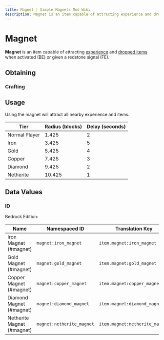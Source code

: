 ```yaml
---
title: Magnet | Simple Magnets Mod Wiki
description: Magnet is an item capable of attracting experience and dropped items when activated (BE) or given a redstone signal (FE).
---
```


# Magnet

**Magnet** is an item capable of attracting [experience](https://minecraft.wiki/w/Experience) and [dropped items](<https://minecraft.wiki/w/Item_(entity)>) when activated (BE) or given a redstone signal (FE).

## Obtaining

### Crafting

<ShapedRecipe
a1="red_dye" b1="" c1="blue_dye"
a2="iron_ingot" b2="" c2="iron_ingot"
a3="iron_ingot" b3="iron_ingot" c3="iron_ingot"
output="magnet:iron_magnet"/>

<ShapelessRecipe
:ingredients="['magnet:iron_magnet', 'gold_ingot']"
output="magnet:gold_magnet"/>

<ShapelessRecipe
:ingredients="['magnet:gold_magnet', 'copper_ingot']"
output="magnet:copper_magnet"/>

<ShapelessRecipe
:ingredients="['magnet:copper_magnet', 'diamond']"
output="magnet:diamond_magnet"/>

<ShapelessRecipe
:ingredients="['magnet:diamond_magnet', 'netherite_ingot']"
output="magnet:netherite_magnet"/>

## Usage

Using the magnet will attract all nearby experience and items.

| Tier          | Radius (blocks) | Delay (seconds) |
| ------------- | --------------- | --------------- |
| Normal Player | 1.425           | 2               |
| Iron          | 3.425           | 5               |
| Gold          | 5.425           | 4               |
| Copper        | 7.425           | 3               |
| Diamond       | 9.425           | 2               |
| Netherite     | 10.425          | 1               |

## Data Values

### ID

Bedrock Edition:

| Name                       | Namespaced ID             | Translation Key                |
| -------------------------- | ------------------------- | ------------------------------ |
| Iron Magnet (#magnet)      | `magnet:iron_magnet`      | `item.magnet:iron_magnet`      |
| Gold Magnet (#magnet)      | `magnet:gold_magnet`      | `item.magnet:gold_magnet`      |
| Copper Magnet (#magnet)    | `magnet:copper_magnet`    | `item.magnet:copper_magnet`    |
| Diamond Magnet (#magnet)   | `magnet:diamond_magnet`   | `item.magnet:diamond_magnet`   |
| Netherite Magnet (#magnet) | `magnet:netherite_magnet` | `item.magnet:netherite_magnet` |
